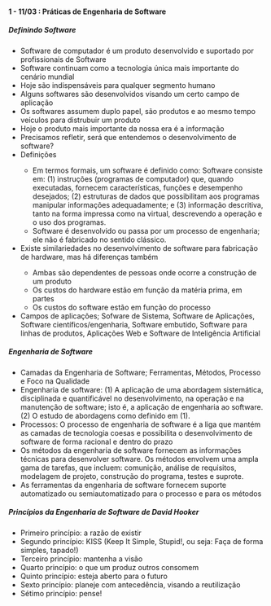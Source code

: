 <h4>1 - 11/03 : Práticas de Engenharia de Software</h4>
<h5>Definindo Software</h5>
<ul>
	<li>Software de computador é um produto desenvolvido e suportado por profissionais de Software</li>
	<li>Software continuam como a tecnologia única mais importante do cenário mundial</li>
	<li>Hoje são indispensáveis para qualquer segmento humano</li>
	<li>Alguns softwares são desenvolvidos visando um certo campo de aplicação</li>
	<li>Os softwares assumem duplo papel, são produtos e ao mesmo tempo veículos para distrubuir um produto</li>
	<li>Hoje o produto mais importante da nossa era é a informação</li>
	<li>Precisamos refletir, será que entendemos o desenvolvimento de software?</li>
	<li>Definições</li>
	<ul>
		<li>
			Em termos formais, um software é definido como: Software consiste em: (1) instruções (programas de computador) que, quando executadas, fornecem características, funções e desempenho desejados; (2) estruturas de dados que possibilitam aos programas manipular informações adequadamente; e (3) informação descritiva, tanto na forma impressa
			como na virtual, descrevendo a operação e o uso dos programas.
		</li>
		<li>
			Software é desenvolvido ou passa por um processo de engenharia; ele não é fabricado no sentido clássico.
		</li>
	</ul>
	<li>Existe similariedades no desenvolvimento de software para fabricação de hardware, mas há diferenças também</li>
	<ul>
		<li>Ambas são dependentes de pessoas onde ocorre a construção de um produto</li>
		<li>Os custos do hardware estão em função da matéria prima, em partes</li>
		<li>Os custos do software estão em função do processo</li>
	</ul>
	<li>Campos de aplicações; Sofware de Sistema, Software de Aplicações, Software científicos/engenharia, Software embutido, Software para linhas de produtos, Aplicações Web e Software de Inteligência Artificial</li>
</ul>

<h5>Engenharia de Software</h5>
<ul>
	<li>Camadas da Engenharia de Software; Ferramentas, Métodos, Processo e Foco na Qualidade</li>
	<li>
		Engenharia de software: (1) A aplicação de uma abordagem sistemática, disciplinada e quantificável no
		desenvolvimento, na operação e na manutenção de software; isto é, a aplicação de engenharia ao software. (2) O estudo de abordagens como definido em (1).
	</li>
	<li>
		Processos: O processo de engenharia de software é a liga que mantém as camadas de tecnologia coesas e possibilita o desenvolvimento de software de forma racional e dentro do prazo
	</li>
	<li>
		 Os métodos da engenharia de software fornecem as informações técnicas para desenvolver software. Os métodos envolvem uma ampla gama de tarefas, que incluem: comunição, análise de requisitos, modelagem de projeto, construção do programa, testes e suprote. 
	</li>
	<li>
		As ferramentas da engenharia de software fornecem suporte automatizado ou semiautomatizado para o processo e para os métodos
	</li>
</ul>
<h5>Princípios da Engenharia de Software de David Hooker</h5>
<ul>
	<li>Primeiro princípio: a razão de existir</li>
	<li>Segundo princípio: KISS (Keep It Simple, Stupid!, ou seja: Faça de forma simples, tapado!)</li>
	<li>Terceiro princípio: mantenha a visão</li>
	<li>Quarto princípio: o que um produz outros consomem</li>
	<li>Quinto princípio: esteja aberto para o futuro</li>
	<li>Sexto princípio: planeje com antecedência, visando a reutilização</li>
	<li>Sétimo princípio: pense!</li>
</ul>
